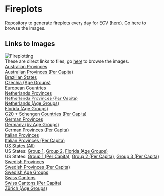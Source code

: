 # Fireplots
Repository to generate fireplots every day for ECV ([here](https://www.endcoronavirus.org/fireplots)). Go [here](/Fireplots/Uncompressed) to browse the images.

## Links to Images
![Fireplotting](https://github.com/TrevorWinstral/Fireplots/workflows/Fireplotting/badge.svg) \
These are direct links to files, go [here](/Fireplots/Figures) to browse the images. \
[Australian Provinces](https://trevorwinstral.github.io/Fireplots/Figures/Fire_Australia.png) \
[Australian Provinces (Per Capita)](https://trevorwinstral.github.io/Fireplots/Figures/Fire_Australia_PC.png) \
[Brazilian States](https://trevorwinstral.github.io/Fireplots/Figures/Fire_Brazil.png) \
[Czechia (Age Groups)](https://trevorwinstral.github.io/Fireplots/Figures/Fire_Czechia_By_Age.png) \
[European Countries](https://trevorwinstral.github.io/Fireplots/Figures/Fire_Europe.png) \
[Netherlands Provinces](https://trevorwinstral.github.io/Fireplots/Figures/Fire_Holland.png) \
[Netherlands Provinces (Per Capita)](https://trevorwinstral.github.io/Fireplots/Figures/Fire_Holland_PC.png) \
[Netherlands (Age Groups)](https://trevorwinstral.github.io/Fireplots/Figures/Fire_Holland_By_Age.png) \
[Florida (Age Groups)](https://trevorwinstral.github.io/Fireplots/Figures/Fire_Florida.png) \
[G20 + Schengen Countries (Per Capita)](https://trevorwinstral.github.io/Fireplots/Figures/Fire_Key_Countries_PC.png) \
[German Provinces](https://trevorwinstral.github.io/Fireplots/Figures/Fire_Germany.png) \
[Germany (by Age Groups)](https://trevorwinstral.github.io/Fireplots/Figures/Fire_Germany_By_Age.png) \
[German Provinces (Per Capita)](https://trevorwinstral.github.io/Fireplots/Figures/Fire_Germany_PC.png) \
[Italian Provinces](https://trevorwinstral.github.io/Fireplots/Figures/Fire_Italy.png) \
[Italian Provinces (Per Capita)](https://trevorwinstral.github.io/Fireplots/Figures/Fire_Italy_PC.png) \
[US States (All)](https://trevorwinstral.github.io/Fireplots/Figures/Fire_USA.png) \
US States: [Group 1](https://trevorwinstral.github.io/Fireplots/Figures/Fire_USA_Partition_1.png), [Group 2](https://trevorwinstral.github.io/Fireplots/Figures/Fire_USA_Partition_2.png), [Florida (Age Groups)](https://trevorwinstral.github.io/Fireplots/Figures/Fire_Florida.png) \
US States: [Group 1 (Per Capita)](https://trevorwinstral.github.io/Fireplots/Figures/Fire_USA_Partition_1_PC.png), [Group 2 (Per Capita)](https://trevorwinstral.github.io/Fireplots/Figures/Fire_USA_Partition_2_PC.png), [Group 3 (Per Capita)](https://trevorwinstral.github.io/Fireplots/Figures/Fire_USA_Partition_3_PC.png) \
[Swedish Provinces](https://trevorwinstral.github.io/Fireplots/Figures/Fire_Sweden.png) \
[Swedish Provinces (Per Capita)](https://trevorwinstral.github.io/Fireplots/Figures/Fire_Sweden_PC.png) \
[Swedish Age Groups](https://trevorwinstral.github.io/Fireplots/Figures/Fire_Sweden_By_Age.png) \
[Swiss Cantons](https://trevorwinstral.github.io/Fireplots/Figures/Fire_Switzerland.png) \
[Swiss Cantons (Per Capita)](https://trevorwinstral.github.io/Fireplots/Figures/Fire_Switzerland_PC.png) \
[Zürich (Age Groups)](https://trevorwinstral.github.io/Fireplots/Figures/Fire_Zürich.png) 
